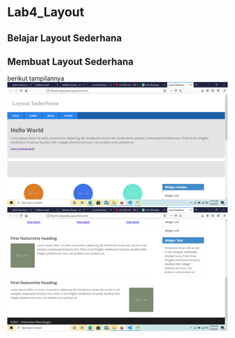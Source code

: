 # Lab4_Layout
## Belajar Layout Sederhana

## Membuat Layout Sederhana
berikut tampilannya
![gambar 1](SS/ss2.PNG)
![gambar 1](SS/ss3.PNG)